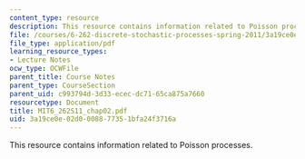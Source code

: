 ```yaml
---
content_type: resource
description: This resource contains information related to Poisson processes.
file: /courses/6-262-discrete-stochastic-processes-spring-2011/3a19ce0e02d0008877351bfa24f3716a_MIT6_262S11_chap02.pdf
file_type: application/pdf
learning_resource_types:
- Lecture Notes
ocw_type: OCWFile
parent_title: Course Notes
parent_type: CourseSection
parent_uid: c993794d-3d33-ecec-dc71-65ca875a7660
resourcetype: Document
title: MIT6_262S11_chap02.pdf
uid: 3a19ce0e-02d0-0088-7735-1bfa24f3716a
---
```

This resource contains information related to Poisson processes.

